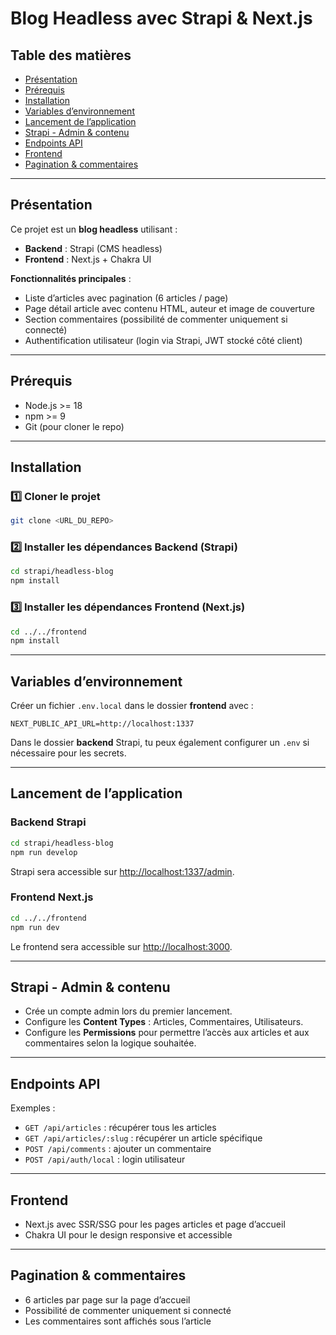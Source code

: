# Blog Headless avec Strapi & Next.js

## Table des matières

- [Présentation](#présentation)  
- [Prérequis](#prérequis)  
- [Installation](#installation)  
- [Variables d’environnement](#variables-denvironnement)  
- [Lancement de l’application](#lancement-de-lapplication)  
- [Strapi - Admin & contenu](#strapi---admin--contenu)  
- [Endpoints API](#endpoints-api)  
- [Frontend](#frontend)  
- [Pagination & commentaires](#pagination--commentaires)  

---

## Présentation

Ce projet est un **blog headless** utilisant :

- **Backend** : Strapi (CMS headless)  
- **Frontend** : Next.js + Chakra UI  

**Fonctionnalités principales** :  
- Liste d’articles avec pagination (6 articles / page)  
- Page détail article avec contenu HTML, auteur et image de couverture  
- Section commentaires (possibilité de commenter uniquement si connecté)  
- Authentification utilisateur (login via Strapi, JWT stocké côté client)  

---

## Prérequis

- Node.js >= 18  
- npm >= 9  
- Git (pour cloner le repo)  

---

## Installation

### 1️⃣ Cloner le projet

```bash
git clone <URL_DU_REPO>
```

### 2️⃣ Installer les dépendances Backend (Strapi)

```bash
cd strapi/headless-blog
npm install
```

### 3️⃣ Installer les dépendances Frontend (Next.js)

```bash
cd ../../frontend
npm install
```

---

## Variables d’environnement

Créer un fichier `.env.local` dans le dossier **frontend** avec :  

```env
NEXT_PUBLIC_API_URL=http://localhost:1337
```

Dans le dossier **backend** Strapi, tu peux également configurer un `.env` si nécessaire pour les secrets.

---

## Lancement de l’application

### Backend Strapi

```bash
cd strapi/headless-blog
npm run develop
```

Strapi sera accessible sur [http://localhost:1337/admin](http://localhost:1337/admin).

### Frontend Next.js

```bash
cd ../../frontend
npm run dev
```

Le frontend sera accessible sur [http://localhost:3000](http://localhost:3000).

---

## Strapi - Admin & contenu

- Crée un compte admin lors du premier lancement.  
- Configure les **Content Types** : Articles, Commentaires, Utilisateurs.  
- Configure les **Permissions** pour permettre l’accès aux articles et aux commentaires selon la logique souhaitée.  

---

## Endpoints API

Exemples :

- `GET /api/articles` : récupérer tous les articles  
- `GET /api/articles/:slug` : récupérer un article spécifique  
- `POST /api/comments` : ajouter un commentaire  
- `POST /api/auth/local` : login utilisateur  

---

## Frontend

- Next.js avec SSR/SSG pour les pages articles et page d’accueil  
- Chakra UI pour le design responsive et accessible  

---

## Pagination & commentaires

- 6 articles par page sur la page d’accueil  
- Possibilité de commenter uniquement si connecté  
- Les commentaires sont affichés sous l’article
